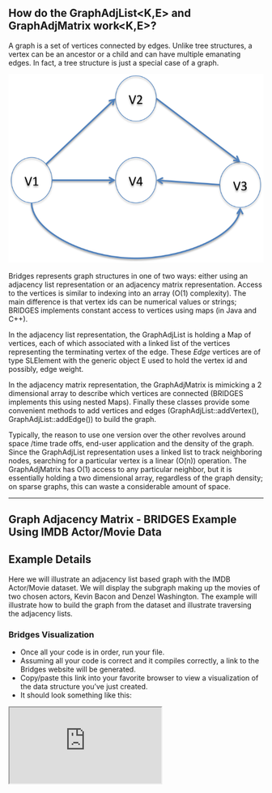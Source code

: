 ## How do the GraphAdjList<K,E> and GraphAdjMatrix work<K,E>?

A graph is a set of vertices connected by edges. Unlike tree structures, a vertex can be an ancestor or a child and can have multiple emanating edges. In fact, a tree structure is just a special case of a graph.

![](./Graph.png)

Bridges represents graph structures in one of two ways: either using an adjacency list representation or an adjacency matrix representation. Access to the vertices is similar to indexing into an array (O(1) complexity). The main difference is that vertex ids can be numerical values or strings; BRIDGES implements constant access to vertices using maps (in Java and C++).

In the adjacency list representation, the GraphAdjList is holding a Map of vertices, each of which associated with a linked list of the vertices representing the terminating vertex of the edge. These _Edge_ vertices are of type SLElement<E> with the generic object E used to hold the vertex id and possibly, edge weight.

In the adjacency matrix representation, the GraphAdjMatrix is mimicking a 2 dimensional array to describe which vertices are connected (BRIDGES implements this using nested Maps). Finally these classes provide some convenient methods to add vertices and edges (GraphAdjList::addVertex(), GraphAdjList::addEdge()) to build the graph.

Typically, the reason to use one version over the other revolves around space /time trade offs, end-user application and the density of the graph. Since the GraphAdjList representation uses a linked list to track neighboring nodes, searching for a particular vertex is a linear (O(n)) operation. The GraphAdjMatrix has O(1) access to any particular neighbor, but it is essentially holding a two dimensional array, regardless of the graph density; on sparse graphs, this can waste a considerable amount of space.

- - -

## Graph Adjacency Matrix - BRIDGES Example Using IMDB Actor/Movie Data

## Example Details

Here we will illustrate an adjacency list based graph with the IMDB Actor/Movie dataset. We will display the subgraph making up the movies of two chosen actors, Kevin Bacon and Denzel Washington. The example will illustrate how to build the graph from the dataset and illustrate traversing the adjacency lists.[](./Java_Graph_AM.html)[](./Cpp_Graph_AM.html)[](./Python_Graph_AM.html)

### Bridges Visualization

-   Once all your code is in order, run your file.
-   Assuming all your code is correct and it compiles correctly, a link to the Bridges website will be generated.
-   Copy/paste this link into your favorite browser to view a visualization of the data structure you’ve just created.
-   It should look something like this:

<iframe src="https://bridges-cs.herokuapp.com/assignments/114/bridges_public">

Well done! You’ve just created your Bridges Graph project!

**These examples show the use of graphs - both adjacency list and adjacency matrix based representations. There are slight differences between the C++ and Java Graph classes due to the initialization related issues. In C++, templates can be intitialized with paramaters, while in Java this is not permitted. Thus we derive simpler versions of the Graph classes (GraphAdjListSimple and GraphAdjMatrixSimple); other than that the calling sequences across both languages are almost identical. example using Adjacency Matrix (using Bridges::GraphAdjacencyMatrix) is nearly identical.**